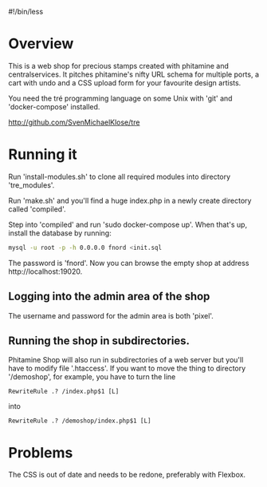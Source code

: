 #!/bin/less

# Overview

This is a web shop for precious stamps created with phitamine and
centralservices.  It pitches phitamine's nifty URL schema for
multiple ports, a cart with undo and a CSS upload form for your
favourite design artists.

You need the tré programming language on some Unix with 'git' and
'docker-compose' installed.

http://github.com/SvenMichaelKlose/tre


# Running it

Run 'install-modules.sh' to clone all required modules into
directory 'tre_modules'.

Run 'make.sh' and you'll find a huge index.php in a newly create
directory called 'compiled'.

Step into 'compiled' and run 'sudo docker-compose up'. When that's
up, install the database by running:

```sh
mysql -u root -p -h 0.0.0.0 fnord <init.sql
```

The password is 'fnord'.  Now you can browse the empty shop at
address http://localhost:19020.

## Logging into the admin area of the shop

The username and password for the admin area is both 'pixel'.

## Running the shop in subdirectories.

Phitamine Shop will also run in subdirectories of a web server
but you'll have to modify file '.htaccess'.  If you want to move
the thing to directory '/demoshop', for example, you have to turn
the line

```
RewriteRule .? /index.php$1 [L]
```

into

```
RewriteRule .? /demoshop/index.php$1 [L]
```


# Problems

The CSS is out of date and needs to be redone, preferably
with Flexbox.
